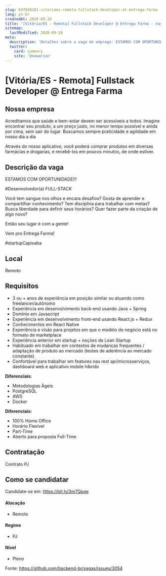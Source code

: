 ```yaml
---
slug: 697928181-vitoriaes-remota-fullstack-developer-at-entrega-farma
lang: pt-br
createdAt: 2020-09-10
title: '[Vitória/ES - Remota] Fullstack Developer @ Entrega Farma - Vaga de Emprego'
sitemap:
  lastModified: 2020-09-10
meta:
  description: 'Detalhes sobre a vaga de emprego: ESTAMOS COM OPORTUNIDADE!!! #Desenvolvedor(a) FULL-STACK Você tem sangue nos olhos e encara desafios? Gosta de aprender e compartilhar conhecimento? Tem disciplina para trabalhar com metas? Busca liberdade para definir seus horários? Quer fazer parte da criação de algo novo? Então seu lugar é com a gente!  Vem pro Entrega Farma! #startupCapixaba'
  twitter:
    card: summary
    site: '@nawarian'
---
```


# [Vitória/ES - Remota] Fullstack Developer @ Entrega Farma

## Nossa empresa

Acreditamos que saúde e bem-estar devem ser acessíveis a todos. Imagine encontrar seu produto, a um preço justo, no menor tempo possível e ainda por cima, sem sair do lugar. Buscamos sempre praticidade e agilidade em nosso dia a dia

Através do nosso aplicativo, você poderá comprar produtos em diversas farmácias e drogarias, e recebê-los em poucos minutos, de onde estiver.

## Descrição da vaga

ESTAMOS COM OPORTUNIDADE!!!

#Desenvolvedor(a) FULL-STACK

Você tem sangue nos olhos e encara desafios? Gosta de aprender e compartilhar conhecimento? Tem disciplina para trabalhar com metas? Busca liberdade para definir seus horários? Quer fazer parte da criação de algo novo?

Então seu lugar é com a gente! 

Vem pro Entrega Farma!

#startupCapixaba

## Local

Remoto

## Requisitos

- 3 ou + anos de experiência em posição similar ou atuando como freelancer/autônomo
- Experiência em desenvolvimento back-end usando Java + Spring
- Domínio em Javascript
- Experiência em desenvolvimento front-end usando React.js + Redux
- Conhecimentos em React Native
- Experiência e visão para projetos em que o modelo de negócio está no formato de marketplace
- Experiência anterior em startup + noções de Lean Startup
- Habituado em trabalhar em contextos de mudanças frequentes / adaptação de produto ao mercado (testes de aderência ao mercado constante)
- Confortável para trabalhar em features nas rest api/microsserviços, dashboard web e aplicativo mobile híbrido

**Diferenciais:**
- Metodologias Ágeis
- PostgreSQL
- AWS
- Docker

**Diferenciais:**
- 100% Home Office
- Horário Flexível
- Part-Time
- Aberto para proposta Full-Time

## Contratação

Contrato PJ

## Como se candidatar

Candidate-se em: https://bit.ly/3m7Qpqe

#### Alocação
- Remoto

#### Regime
- PJ

#### Nível
- Pleno




Fonte: https://github.com/backend-br/vagas/issues/3054